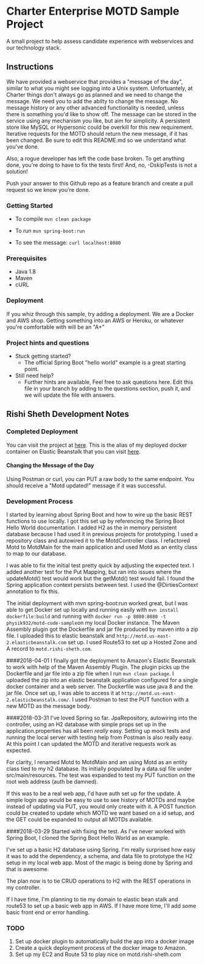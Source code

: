 # Charter Enterprise MOTD Sample Project
A small project to help assess candidate experience with webservices and our technology stack.

## Instructions
We have provided a webservice that provides a "message of the day", similar to what you might see logging into a 
Unix system. Unfortuantely, at Charter things don't always go as planned and we need to change the message.  We need you
 to add the abilty to change the 
message.  No message history or any other advanced functionality is needed, unless there is something you'd like to show
off.  The message can be stored in the service using any mechanism you like, but aim for simplicity.  A persistent store
like MySQL or Hypersonic could be overkill for this new requirement.  Iterative 
requests for the MOTD should return the new message, if it has been changed.
Be sure to edit this README.md so we understand what you've done.

Also, a rogue developer has left the code base broken.  To get anything done, you're doing to have to fix the tests first!
And, no, -DskipTests is not a solution!

Push your answer to this Github repo as a feature branch and create a pull request so we know you're done.

### Getting Started
* To compile
```mvn clean package```

* To run
```mvn spring-boot:run```

* To see the message:
```curl localhost:8080```

### Prerequisites
* Java 1.8
* Maven
* cURL
  
### Deployment
If you whiz through this sample, try adding a deployment.   We are a Docker and AWS shop.  Getting something into an
AWS or Heroku, or whatever you're comfortable with will be an "A+"

### Project hints and questions
* Stuck getting started?
  * The official Spring Boot "hello world" example is a great starting point.
* Still need help?
  * Further hints are available, Feel free to ask questions here.  Edit this file in your branch by adding to the 
questions section, push it, and we will update the file with answers. 

## Rishi Sheth Development Notes

### Completed Deployment
You can visit the project at [here](http://motd.rishi-sheth.com).  This is the alias of my deployed docker container on 
Elastic Beanstalk that you can visit [here](http://motd.us-east-2.elasticbeanstalk.com).

#### Changing the Message of the Day
Using Postman or curl, you can PUT a raw body to the same endpoint.  You should receive a "Motd updated!" message if it 
was successful.  

### Development Process
I started by learning about Spring Boot and how to wire up the basic REST functions to use locally.  I got this set up
by referencing the Spring Boot Hello World documentation.  I added H2 as the in memory persistent database because I had 
used it in previous projects for prototyping.  I used a repository class and autowired it to the MotdController class.
I refactored Motd to MotdMain for the main application and used Motd as an entity class to map to our database.

I was able to fix the initial test pretty quick by adjusting the expected text.  I added another test for the Put 
Mapping, but ran into issues where the updateMotd() test would work but the getMotd() test would fail.  I found the 
Spring application context persists between test. I used the @DirtiesContext annotation to fix this.

The initial deployment with mvn spring-boot:run worked great, but I was able to get Docker set up locally and running 
easily with `mvn install dockerfile:build` and running with `docker run -p 8080:8080 -t physik932/motd-code-sample`on 
my local Docker instance.  The Maven Assembly plugin got the Dockerfile and jar file produced by maven into a zip file. 
I uploaded this to elastic beanstalk and `http://motd.us-east-2.elasticbeanstalk.com` set up.  I used Route53 to set up 
a Hosted Zone and A record to `motd.rishi-sheth.com`.


####2018-04-01
I finally got the deployment to Amazon's Elastic Beanstalk to work with help of the Maven Assembly Plugin.  The plugin
picks up the Dockerfile and jar file into a zip file when I run `mvn clean package`.  I uploaded the zip into an elastic
beanstalk application configured for a single docker container and a web server.  The Dockerfile was use java 8 and the
jar file.  Once set up, I was able to access it at `http://motd.us-east-2.elasticbeanstalk.com/`.  I used Postman to 
test the PUT function with a new MOTD as the message body.  

####2018-03-31
I've loved Spring so far.  JpaRepository, autowiring into the controller, using an H2 database with simple props set up
in the application.properties has all been *really* easy.  Setting up mock tests and running the local server with
testing help from Postman is also really easy.  At this point I can updated the MOTD and iterative requests work as
expected.

For clarity, I renamed Motd to MotdMain and am using Motd as an entity class tied to my h2 database.  Its initially
populated by a data.sql file under src/main/resources.  The test was expanded to test my PUT function on the root
web address (auth be damned).

If this was to be a real web app, I'd have auth set up for the update.  A simple login app would be easy to use
to see history of MOTDs and maybe instead of updating via PUT, you would only create with it.  A POST function could be
created to update which MOTD we want based on a id setup, and the GET could be expanded to output all MOTDs available.

####2018-03-29
Started with fixing the test.  As I've never worked with Spring Boot, I cloned the 
Spring Boot Hello World as an example.  

I've set up a basic H2 database using Spring.  I'm really surprised how easy it was to add the dependency, a schema, 
and data file to prototype the H2 setup in my local web app.  Most of the magic is being done by Spring and that is 
awesome.

The plan now is to tie CRUD operations to H2 with the REST operations in my controller.

If I have time, I'm planning to tie my domain to elastic bean stalk and route53 to set up a basic web app in AWS.  If I
have more time, I'll add some basic front end or error handling.

### TODO
 1. Set up docker plugin to automatically build the app into a docker image
 2. Create a quick deployment process of the docker image to Amazon.
 3. Set up my EC2 and Route 53 to play nice on motd.rishi-sheth.com
